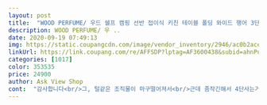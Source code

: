 ```yaml
---
layout: post 
title:  "WOOD PERFUME/ 우드 쉘프 캠핑 선반 접이식 키친 테이블 폴딩 와이드 행어 3단 4단, 1개, C형:촘촘이3단선반/" 
description: WOOD PERFUME/ 우 ..
date: 2020-09-19 07:49:13 
img: https://static.coupangcdn.com/image/vendor_inventory/2946/ac0b2ace875571b825c4b296d82d2015f732402787901a9257576769d61c.jpg 
linkUrl: https://link.coupang.com/re/AFFSDP?lptag=AF3600438&subid=ahnPublicAsk&pageKey=1823898235&itemId=3103633303&vendorItemId=71091409878&traceid=V0-113-d3cf56ec8b23518c 
categories: [1017] 
color: 353535 
price: 24900 
author: Ask View Shop 
cont:  "감사합니다<br/>그, 털같은 조직물이 마구떨어져서<br/>근데 좀작긴해서 4단사는거추천해요<br/>들고다니질 못할것같아서 따로넣어둿습니다.<br/><br/>마감처리가 잘 안된 부분이 많아서 사포로 좀 다듬어줘야 할꺼 같아요.<br/> 그거빼고는 튼튼해 보이고 괜찮아요<br/>선반은 아주 마음에 드는데 밑에 깔아라고 주신 포대에서 고추냄새가 너무 심하게나요 포대안에 고추가 들어있는게 아닐까 싶을 정도로여 일단 그것외엔 하자는 없네요 잘쓰겠습니다!<br/>쓰렵니다.<br/><br/>아, 부직포가방 포함되잇어 편합니다.<br/><br/>엄청 무거운건 올리면 안되요.<br/><br/>이쁩니다.<br/>적당히 가볍구요.<br/><br/>작지만 캠핑가서 잘쓰고,평소 베란다에 이쁘게 나둬서<br/>잘쓰고잇어요.<br/><br/>잘쓸게요.<br/><br/>좀 그런감이 있습니다^^<br/>캠핑가서 간식이나, 도구들 올려놓고<br/>커피포대는 이쁘고 감성적이긴한데<br/>후기대로 표면이 매끄럽지않다 햇는데<br/>" 
---
```

